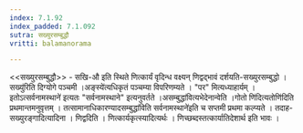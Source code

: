 ```yaml
---
index: 7.1.92
index_padded: 7.1.092
sutra: सख्युरसम्बुद्धौ
vritti: balamanorama

---
```

<<सख्युरसम्बुद्धौ>> - सखि-औ इति स्थिते णित्कार्यं वृदिन्ध वक्ष्यन् णिद्वद्भावं दर्शयति-सख्युरसम्बुद्धो ।सख्यु॑रिति दिग्योगे पञ्चमी ।अङ्स्ये॑त्यधिकृतं पञ्चम्या विपरिणम्यते । "पर" मित्यध्याहार्यम् ।इतोऽत्सर्वनामस्थाने॑ इत्यतः "सर्वनामस्थाने" इत्यनुवर्तते ।असम्बुद्धा॑वित्यभेदेनान्वेति ।गोतो णि॑दित्यतोणि॑दिति प्रथमान्तमनुवृत्तम् । तत्सामानाधिकारण्यादसम्बुद्धा॑विति सर्वनामस्थाने॑इति च सप्तमी प्रथमा कल्प्यते । तदाह-सख्युरङ्गादित्यादिना । णिद्वदिति । णित्कार्यकृत्स्यादित्यर्थः । णिच्छब्दस्तत्कार्यातिदेशार्थ इति भावः ।